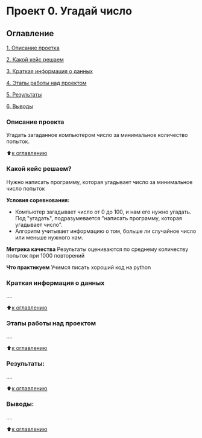 # Проект 0. Угадай число

## Оглавление
[1. Описание проетка](https://github.com/KKholodova/sf_data_science/tree/main/project_0#описание-проекта)

[2. Какой кейс решаем](https://github.com/KKholodova/sf_data_science/tree/maim/project_0/#какой-кейс-решаем?)

[3. Краткая информация о данных](https://github.com/KKholodova/sf_data_science/tree/maim/project_0/#краткая-информация-о-данных)

[4. Этапы работы над проектом](https://github.com/KKholodova/sf_data_science/tree/maim/project_0/#этапы-работы-над-проектом)

[5. Результаты](https://github.com/KKholodova/sf_data_science/tree/maim/project_0/#результаты)

[6. Выводы](https://github.com/KKholodova/sf_data_science/tree/maim/project_0/#выводы)

### Описание проекта
Угадать загаданное компьютером число за минимальное количество попыток.

:arrow_up:[к оглавлению](https://github.com/KKholodova/sf_data_science/tree/main/project_0#оглавление)

### Какой кейс решаем?
Нужно написать программу, которая угадывает число за минимальное число попыток

**Условия соревнования:**
- Компьютер загадывает число от 0 до 100, и нам его нужно угадать. Под "угадать", подразумевается "написать программу, которая угадывает число".
- Алгоритм учитывает информацию о том, больше ли случайное число или меньше нужного нам.

**Метрика качества**
Результаты оцениваются по среднему количеству попыток при 1000 повторений

**Что практикуем**
Учимся писать хороший код на python

### Краткая информация о данных 
....

:arrow_up:[к оглавлению](https://github.com/KKholodova/sf_data_science/tree/main/project_0#оглавление)

### Этапы работы над проектом
....

:arrow_up:[к оглавлению](https://github.com/KKholodova/sf_data_science/tree/main/project_0#оглавление)

### Результаты:
....

:arrow_up:[к оглавлению](https://github.com/KKholodova/sf_data_science/tree/main/project_0#оглавление)

### Выводы:
....

:arrow_up:[к оглавлению](https://github.com/KKholodova/sf_data_science/tree/main/project_0#оглавление)